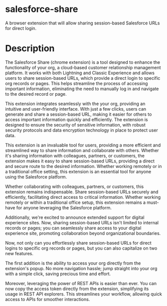 # salesforce-share
A browser extension that will allow sharing session-based Salesforce URLs for direct login.

# Description
The Salesforce Share (chrome extension) is a tool designed to enhance the functionality of your org, a cloud-based customer relationship management platform. It works with both Lightning and Classic Experience and allows users to share session-based URLs, which provide a direct login to specific org records or pages. This helps streamline the process of accessing important information, eliminating the need to manually log in and navigate to the desired record or page.

This extension integrates seamlessly with the your org, providing an intuitive and user-friendly interface. With just a few clicks, users can generate and share a session-based URL, making it easier for others to access important information quickly and efficiently. The extension is designed to ensure the security of sensitive information, with robust security protocols and data encryption technology in place to protect user data.

This extension is an invaluable tool for users, providing a more efficient and streamlined way to share information and collaborate with others. Whether it's sharing information with colleagues, partners, or customers, the extension makes it easy to share session-based URLs, providing a direct and secure route to the desired information. Whether working remotely or in a traditional office setting, this extension is an essential tool for anyone using the Salesforce platform.

Whether collaborating with colleagues, partners, or customers, this extension remains indispensable. Share session-based URLs securely and efficiently, facilitating direct access to critical information. Whether working remotely or within a traditional office setup, this extension remains a must-have for anyone leveraging the Salesforce platform.

Additionally, we're excited to announce extended support for digital experience sites. Now, sharing session-based URLs isn't limited to internal records or pages; you can seamlessly share access to your digital experience site, promoting collaboration beyond organizational boundaries.

Now, not only can you effortlessly share session-based URLs for direct logins to specific org records or pages, but you can also capitalize on two new features.

The first addition is the ability to access your org directly from the extension's popup. No more navigation hassle; jump straight into your org with a simple click, saving precious time and effort.

Moreover, leveraging the power of REST APIs is easier than ever. You can now copy the access token directly from the extension, simplifying its usage in REST API explorers. This streamlines your workflow, allowing quick access to APIs for smoother interactions.